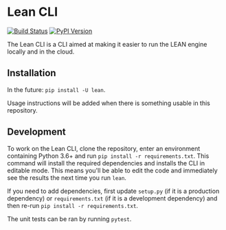 # Lean CLI

[![Build Status](https://github.com/QuantConnect/lean-cli/workflows/Build/badge.svg)](https://github.com/QuantConnect/lean-cli/actions?query=workflow%3ABuild)
[![PyPI Version](https://img.shields.io/pypi/v/lean)](https://pypi.org/project/lean/)

The Lean CLI is a CLI aimed at making it easier to run the LEAN engine locally and in the cloud.

## Installation

In the future: `pip install -U lean`.

Usage instructions will be added when there is something usable in this repository.

## Development

To work on the Lean CLI, clone the repository, enter an environment containing Python 3.6+ and run `pip install -r requirements.txt`. This command will install the required dependencies and installs the CLI in editable mode. This means you'll be able to edit the code and immediately see the results the next time you run `lean`.

If you need to add dependencies, first update `setup.py` (if it is a production dependency) or `requirements.txt` (if it is a development dependency) and then re-run `pip install -r requirements.txt`.

The unit tests can be ran by running `pytest`.

<!-- Not yet enabled: Maintainers can publish new releases by pushing a Git tag containing the new version to GitHub. This will trigger a GitHub Actions workflow which releases the current `main` branch to PyPI with the value of the tag as version. Make sure the version is not prefixed with "v". -->
